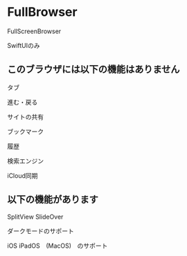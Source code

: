 # FullBrowser

FullScreenBrowser

SwiftUIのみ

## このブラウザには以下の機能はありません

タブ

進む・戻る

サイトの共有

ブックマーク

履歴

検索エンジン

iCloud同期

## 以下の機能があります

SplitView SlideOver

ダークモードのサポート

iOS iPadOS　(MacOS)　のサポート
